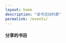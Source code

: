 ```yaml
---
layout: home
description: "读书活动列表"
permalink: /events/
---
```



<section id="services">
    <div class="container">
        <div class="row text-center">
            <div class="col-lg-12 text-center">
                <h4 class="service-heading">分享的书目</h4>
                <script src="//ajax.googleapis.com/ajax/libs/jquery/1.11.1/jquery.min.js"></script>
                <div id="container1"></div>
                <script >
                $.get('/sheet1.csv', function(data) {

                // start the table
                var html = '<table class="table table-striped table-bordered">';

                // split into lines
                var rows = data.trim().split("\n");

                // parse lines
                rows.forEach( function getvalues(ourrow) {
                // start a table row
                html += "<tr>";

                // split line into columns
                var columns = ourrow.split(",");

                html += "<td>" + columns[0] + "</td>";
                html += "<td>" + columns[1] + "</td>";
                html += "<td>" + columns[2] + "</td>";
                html += "<td>" + columns[3] + "</td>";
                html += "<td>" + columns[6] + "</td>";

                // close row
                html += "</tr>";
                })
                // close table
                html += "</table>";

                // insert into div
                $('#container1').append(html);

                });
                </script>

            </div>
        </div>
    </div>
</section>

